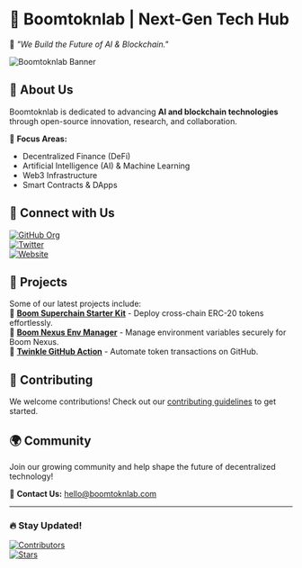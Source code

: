 # 🚀 Boomtoknlab | Next-Gen Tech Hub  

🌌 *"We Build the Future of AI & Blockchain."*  

![Boomtoknlab Banner](https://raw.githubusercontent.com/Boomtoknlab/.github/main/profile/banner.png)

## 🌟 About Us  
Boomtoknlab is dedicated to advancing **AI and blockchain technologies** through open-source innovation, research, and collaboration.

🔹 **Focus Areas:**  
- Decentralized Finance (DeFi)  
- Artificial Intelligence (AI) & Machine Learning  
- Web3 Infrastructure  
- Smart Contracts & DApps  

## 📢 Connect with Us  
[![GitHub Org](https://img.shields.io/badge/GitHub-Boomtoknlab-blue?style=flat&logo=github)](https://github.com/Boomtoknlab)  
[![Twitter](https://img.shields.io/badge/Twitter-@Boomtoknlab-blue?style=flat&logo=twitter)](https://twitter.com/Boomtoknlab)  
[![Website](https://img.shields.io/badge/Website-Boomtoknlab.com-green?style=flat&logo=google-chrome)](https://boomtoknlab.com)  

## 🚀 Projects  
Some of our latest projects include:  
🔹 **[Boom Superchain Starter Kit](https://github.com/Boomtoknlab/boom-superchain-starter-kit)** - Deploy cross-chain ERC-20 tokens effortlessly.  
🔹 **[Boom Nexus Env Manager](https://github.com/Boomtoknlab/boom-nexus-env-manager)** - Manage environment variables securely for Boom Nexus.  
🔹 **[Twinkle GitHub Action](https://github.com/boom-node/twinkle-github-action)** - Automate token transactions on GitHub.  

## 🤝 Contributing  
We welcome contributions! Check out our [contributing guidelines](https://github.com/Boomtoknlab/.github/blob/main/CONTRIBUTING.md) to get started.  

## 🌍 Community  
Join our growing community and help shape the future of decentralized technology!  

📧 **Contact Us:** [hello@boomtoknlab.com](mailto:hello@boomtoknlab.com)  

---

### 🔥 Stay Updated!  
[![Contributors](https://img.shields.io/github/contributors/Boomtoknlab/.github?color=cyan)](https://github.com/Boomtoknlab/.github/graphs/contributors)  
[![Stars](https://img.shields.io/github/stars/Boomtoknlab/.github?style=social)](https://github.com/Boomtoknlab/.github/stargazers)  